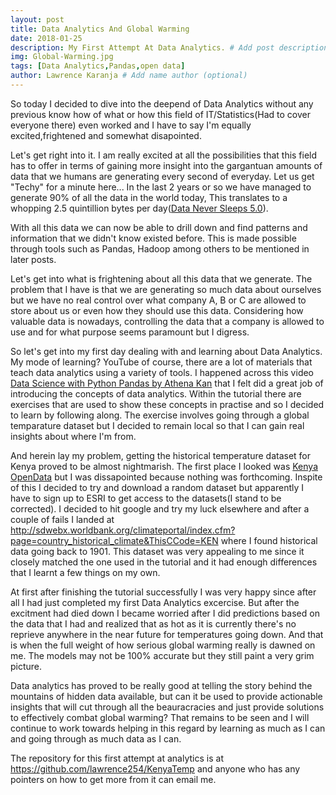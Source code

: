 ```yaml
---
layout: post
title: Data Analytics And Global Warming
date: 2018-01-25
description: My First Attempt At Data Analytics. # Add post description (optional)
img: Global-Warming.jpg
tags: [Data Analytics,Pandas,open data]
author: Lawrence Karanja # Add name author (optional)
---
```

So today I decided to dive into the deepend of Data Analytics without any 
previous know how of what or how this field of IT/Statistics(Had to cover everyone there) even worked and I have to say 
I'm equally excited,frightened and somewhat disapointed.

Let's get right into it. I  am really excited at all the possibilities that this field has to offer 
in terms of gaining more insight into the gargantuan amounts of data that we humans are generating every second of everyday. 
Let us get "Techy" for a minute here... In the last 2 years or so we have managed to generate 90% of all the data in the world today,
This translates to a whopping 2.5 quintillion bytes per day(<a href="https://www.domo.com/learn/data-never-sleeps-5">Data Never Sleeps 5.0</a>). 

With all this data we can now be able to drill down and find patterns and information that we didn't know existed before. This is made possible through
tools such as Pandas, Hadoop among others to be mentioned in later posts.

Let's get into what is frightening about all this data that we generate. The problem that I have is that we are generating so much data about ourselves 
but we have no real control over what company A, B or C are allowed to store about us or even how they should use this data. Considering how valuable 
data is nowadays, controlling the data that a company is allowed to use and for what purpose seems paramount but I digress.

So let's get into my first day dealing with and learning about Data Analytics. My mode of learning? YouTube of course, there are a lot of 
materials that teach data analytics using a variety of tools. I happened across this video <a href="https://www.youtube.com/watch?v=POe1cufDWFs">Data Science with Python Pandas by Athena Kan</a> that I felt 
did a great job of introducing the concepts of data analytics. Within the tutorial there are exercises that are used to show these concepts in practise 
and so I decided to learn by following along. The exercise involves going through a global temparature dataset but I decided to remain local so that 
I can gain real insights about where I'm from.

And herein lay my problem, getting the historical temperature dataset for Kenya proved to be almost nightmarish. The first place I looked was <a href="http://www.opendata.go.ke/datasets">Kenya OpenData</a>
but I was dissapointed because nothing was forthcoming. Inspite of this I decided to try and download a random dataset but apparently I have to sign up to ESRI to get access to the datasets(I stand to be corrected).
I decided to hit google and try my luck elsewhere and after a couple of fails I landed at http://sdwebx.worldbank.org/climateportal/index.cfm?page=country_historical_climate&ThisCCode=KEN where I found historical data going back to 1901.
This dataset was very appealing to me since it closely matched the one used in the tutorial and it had enough differences that I learnt a few things on my own.

At first after finishing the tutorial successfully I was very happy since after all I had just completed my first Data Analytics excercise. But after the excitment had died
down I became worried after I did predictions based on the data that I had and realized that as hot as it is currently there's no reprieve anywhere in the near future for temperatures
going down. And that is when the full weight of how serious global warming really is dawned on me. The models may not be 100% accurate but they still paint a very grim picture.

Data analytics has proved to be really good at telling the story behind the mountains of hidden data available, but can it be used to
provide actionable insights that will cut through all the beauracracies and just provide solutions to effectively combat global warming? 
That remains to be seen and I will continue to work towards helping in this regard by learning as much as I can and going through as much data as I can.

The repository for this first attempt at analytics is at https://github.com/lawrence254/KenyaTemp and anyone who has any pointers on how to get more from it can email me.
